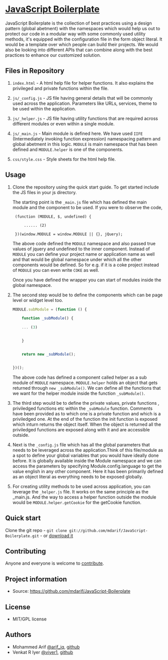 # [JavaScript Boilerplate](https://github.com/mdarif/JavaScript-Boilerplate)

JavaScript Boilerplate is the collection of best practices using a design pattern (global abetment) with the namespaces which would help us out to protect our code in a modular way with some commonly used utility methods, it's equipped with the configuration file in the form object literal. It would be a template over which people can build their projects. We would also be looking into different APIs that can combine along with the best practices to enhance our customized solution.


## Files in Repository


1.  `index.html` - A html help file for helper functions. It also explains the privileged and private functions within the file.

2.  `js/_config.js` - JS file having general details that will be commonly used across the application. Parameters like URLs, services, theme to be used within the application.

3.  `js/_helper.js` - JS file having utility functions that are required across different modules or even within a single module.

4.  `js/_main.js` - Main module is defined here. We have used `IIFE` (Intermediately invoking function expression) namespacing pattern and global abetment in this logic. `MODULE` is main namespace that has been defined and `MODULE.helper` is one of the components.

5.  `css/style.css` - Style sheets for the html help file.

## Usage

1. Clone the repository using the quick start guide. To get started include the JS files in your js directory.

    The starting point is the `_main.js` file which has defined the main module and the component to be used. If you were to observe the code,

        (function (MODULE, $, undefined) {

            ...... (2)

        })(window.MODULE = window.MODULE || {}, jQuery);

    The above code defined the `MODULE` namespace and also passed true values of jquery and undefined to the inner component.
    Instead of `MODULE` you can define your project name or application name as well and that would be global namespace under which all the other components would be defined. So for e.g. if it is a coke project instead of `MODULE` you can even write `COKE` as well.

    Once you have defined the wrapper you can start of modules inside the global namespace.

2. The second step would be to define the components which can be page level or widget level too.

	```javascript
    MODULE.subModule = (function () {

        function _subModule() {

        ... (3)


        }


        return new _subModule();


    })();
    ```

    The above code has defined a component called helper as a sub module of `MODULE` namespace. `MODULE.helper` holds an object that gets returned through `new _subModule()`. We can define all the functions that we want for the helper module inside the function `_subModule()`.


3. The third step would be to define the private values, private functions , priviledged functions etc within the `_subModule` function. Comments have been provided as to which one is a private function and which is a priviledged one. At the end of the function the init function is exposed which inturn returns the object itself. When the object is returned all the priviledged functions are exposed along with it and are accessible outside.



4. Next is the `_config.js` file which has all the global parameters that needs to be leveraged across the application.Think of this file/module as a spot to define your global variables that you would have ideally done before. It is globally available inside the Module namespace and we can access the parameters by specifying Module.config.language to get the value english in any other component. Here it has been primarily defined as an object literal as everything needs to be exposed globally.

5. For creating utility methods to be used across application, you can leverage the `_helper.js` file. It works on the same principle as the _main.js. And the way to access a helper function outside the module would be `MODULE.helper.getCookie` for the getCookie function.


## Quick start

Clone the git repo - `git clone git://github.com/mdarif/JavaScript-Boilerplate.git` - or [download it](https://github.com/mdarif/JavaScript-Boilerplate/zipball/master)

## Contributing

Anyone and everyone is welcome to [contribute](#).


## Project information

* Source: https://github.com/mdarif/JavaScript-Boilerplate


## License

* MIT/GPL license


## Authors

* Mohammed Arif [@arif_iq](http://twitter.com/arif_iq), [github](https://github.com/mdarif)
* Venkat R Iyer [@viyer1](http://twitter.com/viyer1), [github](https://github.com/viyer1)
